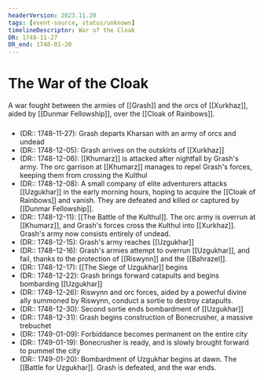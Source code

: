 ```yaml
---
headerVersion: 2023.11.20
tags: [event-source, status/unknown]
timelineDescriptor: War of the Cloak
DR: 1748-11-27
DR_end: 1748-01-20
---
```

# The War of the Cloak

A war fought between the armies of [[Grash]] and the orcs of [[Xurkhaz]], aided by [[Dunmar Fellowship]], over the [[Cloak of Rainbows]]. 
###
- (DR:: 1748-11-27): Grash departs Kharsan with an army of orcs and undead
- (DR:: 1748-12-05): Grash arrives on the outskirts of [[Xurkhaz]]
- (DR:: 1748-12-06): [[Khumarz]] is attacked after nightfall by Grash's army. The orc garrison at [[Khumarz]] manages to repel Grash's forces, keeping them from crossing the Kulthul
- (DR:: 1748-12-08): A small company of elite adventurers attacks [[Uzgukhar]] in the early morning hours, hoping to acquire the [[Cloak of Rainbows]] and vanish. They are defeated and killed or captured by [[Dunmar Fellowship]]. 
- (DR:: 1748-12-11):  [[The Battle of the Kulthul]]. The orc army is overrun at [[Khumarz]], and Grash's forces cross the Kulthul into [[Xurkhaz]]. Grash's army now consists entirely of undead. 
- (DR:: 1748-12-15): Grash's army reaches [[Uzgukhar]]
- (DR:: 1748-12-16): Grash's armies attempt to overrun [[Uzgukhar]], and fail, thanks to the protection of [[Riswynn]] and the [[Bahrazel]]. 
- (DR:: 1748-12-17): [[The Siege of Uzgukhar]] begins
- (DR:: 1748-12-22): Grash brings forward catapults and begins bombarding [[Uzgukhar]]
- (DR:: 1748-12-26): Riswynn and orc forces, aided by a powerful divine ally summoned by Riswynn, conduct a sortie to destroy catapults.
- (DR:: 1748-12-30): Second sortie ends bombardment of [[Uzgukhar]]
- (DR:: 1748-12-31): Grash begins construction of Bonecrusher, a massive trebuchet
- (DR:: 1749-01-09): Forbiddance becomes permanent on the entire city
- (DR:: 1749-01-19): Bonecrusher is ready, and is slowly brought forward to pummel the city
- (DR:: 1749-01-20): Bombardment of Uzgukhar begins at dawn. The [[Battle for Uzgukhar]]. Grash is defeated, and the war ends.